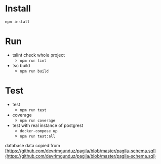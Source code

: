 # Install
`npm install`

# Run
  - tslint check whole project
    - `npm run lint`
  - tsc build
    - `npm run build`

# Test
  - test
    - `npm run test`
  - coverage
    - `npm run coverage`
  - test with real instance of postgrest
    - `docker-compose up`
    - `npm run test:all`

database data copied from [https://github.com/devrimgunduz/pagila/blob/master/pagila-schema.sql](https://github.com/devrimgunduz/pagila/blob/master/pagila-schema.sql)